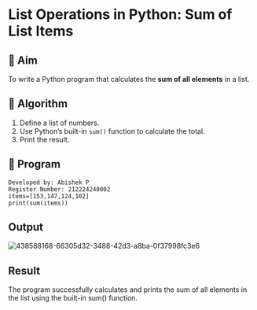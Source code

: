 # List Operations in Python: Sum of List Items

## 🎯 Aim
To write a Python program that calculates the **sum of all elements** in a list.

## 🧠 Algorithm
1. Define a list of numbers.
2. Use Python’s built-in `sum()` function to calculate the total.
3. Print the result.

## 🧾 Program
```
Developed by: Abishek P
Register Number: 212224240002
items=[153,147,124,102]
print(sum(items))
```
## Output
![438588168-66305d32-3488-42d3-a8ba-0f37998fc3e6](https://github.com/user-attachments/assets/93644d4a-9c8d-4a8b-9877-28665ff6ceee)

## Result
The program successfully calculates and prints the sum of all elements in the list using the built-in sum() function.
